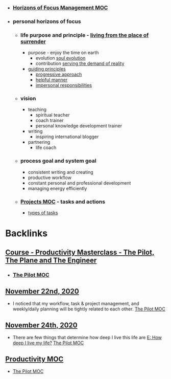 - ### [Horizons of Focus Management MOC](<Horizons of Focus Management MOC.md>)
- ### personal horizons of focus
    - ### life purpose and principle - [living from the place of surrender](<living from the place of surrender.md>) 
        - purpose - enjoy the time on earth
            - evolution [soul evolution](<soul evolution.md>)
            - contribution [serving the demand of reality](<serving the demand of reality.md>)
        - [guiding principles](<guiding principles.md>)
            - [progressive approach](<progressive approach.md>)
            - [helpful manner](<helpful manner.md>)
            - [impersonal responsibilities](<impersonal responsibilities.md>)
    - ### vision 
        - teaching
            - spiritual teacher
            - coach trainer
            - personal knowledge development trainer
        - writing
            - inspiring international blogger
        - partnering
            - life coach
    - ### process goal and system goal
        - consistent writing and creating
        - productive workflow
        - constant personal and professional development
        - managing energy efficiently
    - ### [Projects MOC](<Projects MOC.md>) - tasks and actions
        - [types of tasks](<types of tasks.md>)

# Backlinks
## [Course - Productivity Masterclass - The Pilot, The Plane and The Engineer](<Course - Productivity Masterclass - The Pilot, The Plane and The Engineer.md>)
- ### [The Pilot MOC](<The Pilot MOC.md>)

## [November 22nd, 2020](<November 22nd, 2020.md>)
- I noticed that my workflow, task & project management, and weekly/daily planning will be tightly related to each other. [The Pilot MOC](<The Pilot MOC.md>)

## [November 24th, 2020](<November 24th, 2020.md>)
- There are few things that determine how deep I live this life are [E: How deep I live my life?](<E: How deep I live my life?.md>) [The Pilot MOC](<The Pilot MOC.md>)

## [Productivity MOC](<Productivity MOC.md>)
- [The Pilot MOC](<The Pilot MOC.md>)

